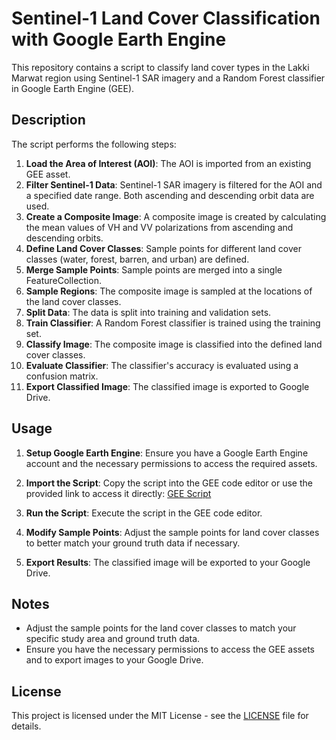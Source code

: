 # Sentinel-1 Land Cover Classification with Google Earth Engine

This repository contains a script to classify land cover types in the Lakki Marwat region using Sentinel-1 SAR imagery and a Random Forest classifier in Google Earth Engine (GEE).

## Description

The script performs the following steps:

1. **Load the Area of Interest (AOI)**: The AOI is imported from an existing GEE asset.
2. **Filter Sentinel-1 Data**: Sentinel-1 SAR imagery is filtered for the AOI and a specified date range. Both ascending and descending orbit data are used.
3. **Create a Composite Image**: A composite image is created by calculating the mean values of VH and VV polarizations from ascending and descending orbits.
4. **Define Land Cover Classes**: Sample points for different land cover classes (water, forest, barren, and urban) are defined.
5. **Merge Sample Points**: Sample points are merged into a single FeatureCollection.
6. **Sample Regions**: The composite image is sampled at the locations of the land cover classes.
7. **Split Data**: The data is split into training and validation sets.
8. **Train Classifier**: A Random Forest classifier is trained using the training set.
9. **Classify Image**: The composite image is classified into the defined land cover classes.
10. **Evaluate Classifier**: The classifier's accuracy is evaluated using a confusion matrix.
11. **Export Classified Image**: The classified image is exported to Google Drive.

## Usage

1. **Setup Google Earth Engine**: Ensure you have a Google Earth Engine account and the necessary permissions to access the required assets.

2. **Import the Script**: Copy the script into the GEE code editor or use the provided link to access it directly:
   [GEE Script](https://code.earthengine.google.com/?scriptPath=users%2Fbehzadsk12%2Fbehzad_sk%3ASentinel_1_Classification)

3. **Run the Script**: Execute the script in the GEE code editor.

4. **Modify Sample Points**: Adjust the sample points for land cover classes to better match your ground truth data if necessary.

5. **Export Results**: The classified image will be exported to your Google Drive.

## Notes

- Adjust the sample points for the land cover classes to match your specific study area and ground truth data.
- Ensure you have the necessary permissions to access the GEE assets and to export images to your Google Drive.

## License

This project is licensed under the MIT License - see the [LICENSE](LICENSE) file for details.
